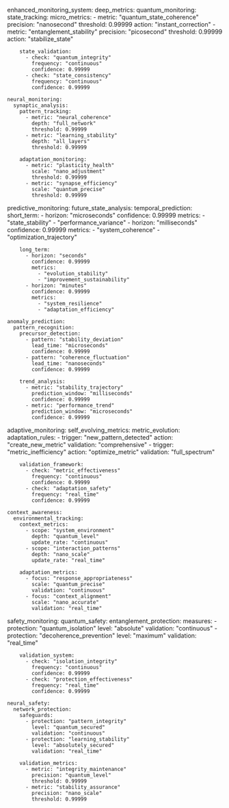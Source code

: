 enhanced_monitoring_system:
  deep_metrics:
    quantum_monitoring:
      state_tracking:
        micro_metrics:
          - metric: "quantum_state_coherence"
            precision: "nanosecond"
            threshold: 0.99999
            action: "instant_correction"
          - metric: "entanglement_stability"
            precision: "picosecond"
            threshold: 0.99999
            action: "stabilize_state"
        
        state_validation:
          - check: "quantum_integrity"
            frequency: "continuous"
            confidence: 0.99999
          - check: "state_consistency"
            frequency: "continuous"
            confidence: 0.99999

    neural_monitoring:
      synaptic_analysis:
        pattern_tracking:
          - metric: "neural_coherence"
            depth: "full_network"
            threshold: 0.99999
          - metric: "learning_stability"
            depth: "all_layers"
            threshold: 0.99999
        
        adaptation_monitoring:
          - metric: "plasticity_health"
            scale: "nano_adjustment"
            threshold: 0.99999
          - metric: "synapse_efficiency"
            scale: "quantum_precise"
            threshold: 0.99999

  predictive_monitoring:
    future_state_analysis:
      temporal_prediction:
        short_term:
          - horizon: "microseconds"
            confidence: 0.99999
            metrics:
              - "state_stability"
              - "performance_variance"
          - horizon: "milliseconds"
            confidence: 0.99999
            metrics:
              - "system_coherence"
              - "optimization_trajectory"
        
        long_term:
          - horizon: "seconds"
            confidence: 0.99999
            metrics:
              - "evolution_stability"
              - "improvement_sustainability"
          - horizon: "minutes"
            confidence: 0.99999
            metrics:
              - "system_resilience"
              - "adaptation_efficiency"

    anomaly_prediction:
      pattern_recognition:
        precursor_detection:
          - pattern: "stability_deviation"
            lead_time: "microseconds"
            confidence: 0.99999
          - pattern: "coherence_fluctuation"
            lead_time: "nanoseconds"
            confidence: 0.99999
        
        trend_analysis:
          - metric: "stability_trajectory"
            prediction_window: "milliseconds"
            confidence: 0.99999
          - metric: "performance_trend"
            prediction_window: "microseconds"
            confidence: 0.99999

  adaptive_monitoring:
    self_evolving_metrics:
      metric_evolution:
        adaptation_rules:
          - trigger: "new_pattern_detected"
            action: "create_new_metric"
            validation: "comprehensive"
          - trigger: "metric_inefficiency"
            action: "optimize_metric"
            validation: "full_spectrum"
        
        validation_framework:
          - check: "metric_effectiveness"
            frequency: "continuous"
            confidence: 0.99999
          - check: "adaptation_safety"
            frequency: "real_time"
            confidence: 0.99999

    context_awareness:
      environmental_tracking:
        context_metrics:
          - scope: "system_environment"
            depth: "quantum_level"
            update_rate: "continuous"
          - scope: "interaction_patterns"
            depth: "nano_scale"
            update_rate: "real_time"
        
        adaptation_metrics:
          - focus: "response_appropriateness"
            scale: "quantum_precise"
            validation: "continuous"
          - focus: "context_alignment"
            scale: "nano_accurate"
            validation: "real_time"

  safety_monitoring:
    quantum_safety:
      entanglement_protection:
        measures:
          - protection: "quantum_isolation"
            level: "absolute"
            validation: "continuous"
          - protection: "decoherence_prevention"
            level: "maximum"
            validation: "real_time"
        
        validation_system:
          - check: "isolation_integrity"
            frequency: "continuous"
            confidence: 0.99999
          - check: "protection_effectiveness"
            frequency: "real_time"
            confidence: 0.99999

    neural_safety:
      network_protection:
        safeguards:
          - protection: "pattern_integrity"
            level: "quantum_secured"
            validation: "continuous"
          - protection: "learning_stability"
            level: "absolutely_secured"
            validation: "real_time"
        
        validation_metrics:
          - metric: "integrity_maintenance"
            precision: "quantum_level"
            threshold: 0.99999
          - metric: "stability_assurance"
            precision: "nano_scale"
            threshold: 0.99999